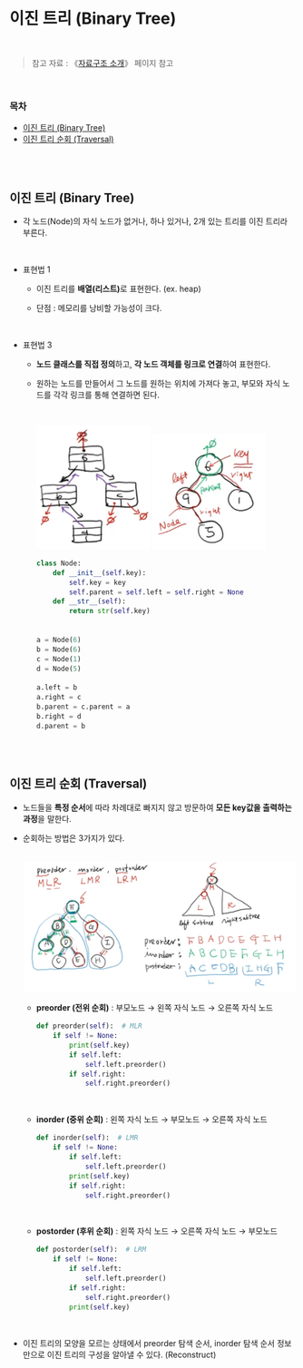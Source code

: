 # 이진 트리 (Binary Tree)

<br/>

> 참고 자료 : 《<a href="https://github.com/SangYoonLee1231/TIL/blob/main/DataStructure/data_structure_introduction.md">자료구조 소개</a>》 페이지 참고

<br/>

### 목차

- <a href="https://github.com/SangYoonLee1231/TIL/blob/main/DataStructure/binary_tree.md#%EC%9D%B4%EC%A7%84-%ED%8A%B8%EB%A6%AC-binary-tree-1">이진 트리 (Binary Tree)</a>
- <a href="https://github.com/SangYoonLee1231/TIL/blob/main/DataStructure/binary_tree.md#%EC%9D%B4%EC%A7%84-%ED%8A%B8%EB%A6%AC-%EC%88%9C%ED%9A%8C-traversal">이진 트리 순회 (Traversal)</a>

<br/><br/>

## 이진 트리 (Binary Tree)

- 각 노드(Node)의 자식 노드가 없거나, 하나 있거나, 2개 있는 트리를 이진 트리라 부른다.

<br/>

- 표현법 1

  - 이진 트리를 <strong>배열(리스트)</strong>로 표현한다. (ex. heap)

  - 단점 : 메모리를 낭비할 가능성이 크다.

<br/>

- 표현법 3

  - <strong>노드 클래스를 직접 정의</strong>하고, <strong>각 노드 객체를 링크로 연결</strong>하여 표현한다.

  - 원하는 노드를 만들어서 그 노드를 원하는 위치에 가져다 놓고, 부모와 자식 노드를 각각 링크를 통해 연결하면 된다.

    <br/>

    <img src="img/binary_tree2.png" width="200"> <img src="img/binary_tree1.png" width="200">

    ```python
    class Node:
        def __init__(self.key):
            self.key = key
            self.parent = self.left = self.right = None
        def __str__(self):
            return str(self.key)


    a = Node(6)
    b = Node(6)
    c = Node(1)
    d = Node(5)

    a.left = b
    a.right = c
    b.parent = c.parent = a
    b.right = d
    d.parent = b
    ```

<br/><br/>

## 이진 트리 순회 (Traversal)

- 노드들을 <strong>특정 순서</strong>에 따라 차례대로 빠지지 않고 방문하여 <strong>모든 key값을 출력하는 과정</strong>을 말한다.

- 순회하는 방법은 3가지가 있다.

    <br/>

    <img src="img/binary_tree3.png">

    <br/>

  - <strong>preorder (전위 순회)</strong> : 부모노드 → 왼쪽 자식 노드 → 오른쪽 자식 노드

    ```python
    def preorder(self):  # MLR
        if self != None:
            print(self.key)
            if self.left:
                self.left.preorder()
            if self.right:
                self.right.preorder()
    ```

    <br/>

  - <strong>inorder (중위 순회)</strong> : 왼쪽 자식 노드 → 부모노드 → 오른쪽 자식 노드

    ```python
    def inorder(self):  # LMR
        if self != None:
            if self.left:
                self.left.preorder()
            print(self.key)
            if self.right:
                self.right.preorder()
    ```

    <br/>

  - <strong>postorder (후위 순회)</strong> : 왼쪽 자식 노드 → 오른쪽 자식 노드 → 부모노드

    ```python
    def postorder(self):  # LRM
        if self != None:
            if self.left:
                self.left.preorder()
            if self.right:
                self.right.preorder()
            print(self.key)
    ```

<br/>

- 이진 트리의 모양을 모르는 상태에서 preorder 탐색 순서, inorder 탐색 순서 정보만으로 이진 트리의 구성을 알아낼 수 있다. (Reconstruct)

